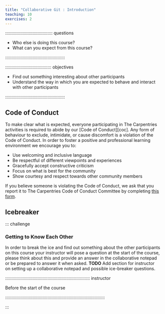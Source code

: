 ```yaml
---
title: "Collaborative Git : Introduction"
teaching: 10
exercises: 2
---
```


:::::::::::::::::::::::::::::::::::::: questions

- Who else is doing this course?
- What can you expect from this course?

::::::::::::::::::::::::::::::::::::::::::::::::

::::::::::::::::::::::::::::::::::::: objectives

- Find out something interesting about other participants
- Understand the way in which you are expected to behave and interact with other participants

::::::::::::::::::::::::::::::::::::::::::::::::


## Code of Conduct

To make clear what is expected, everyone participating in The Carpentries activities is required to abide by our
[Code of Conduct][coc]. Any form of behaviour to exclude, intimidate, or cause discomfort is a violation of the Code of
Conduct. In order to foster a positive and professional learning environment we encourage you to:

* Use welcoming and inclusive language
* Be respectful of different viewpoints and experiences
* Gracefully accept constructive criticism
* Focus on what is best for the community
* Show courtesy and respect towards other community members

If you believe someone is violating the Code of Conduct,
we ask that you report it to The Carpentries Code of Conduct Committee
by completing [this form](https://goo.gl/forms/KoUfO53Za3apOuOK2).

## Icebreaker

::: challenge

### Getting to Know Each Other


In order to break the ice and find out something about the other participants on this course your instructor will pose a
question at the start of the course, please think about this and provide an answer in the collaborative notepad or be
prepared to answer it when asked. **TODO** Add section for instructor on setting up a collaborative notepad and possible
ice-breaker questions.

:::::::::::::::::::::::::::::::::::::::::::::::::::::::::::::::::::: instructor

Before the start of the course

::::::::::::::::::::::::::::::::::::::::::::::::::::::::::::::::::::::::::::::::


:::
